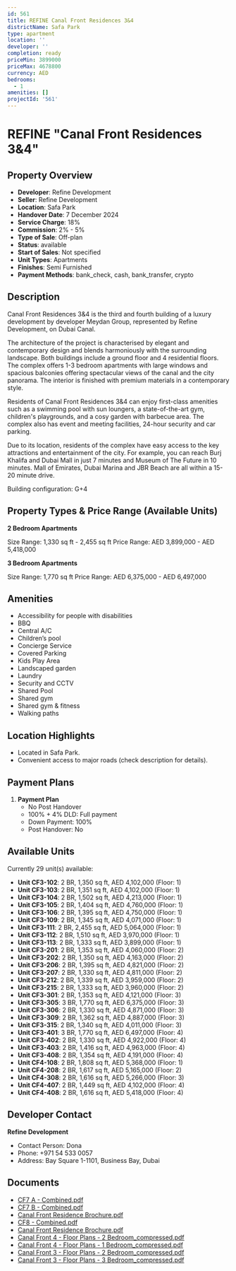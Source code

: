 ```yaml
---
id: 561
title: REFINE Canal Front Residences 3&4
districtName: Safa Park
type: apartment
location: ''
developer: ''
completion: ready
priceMin: 3899000
priceMax: 4678800
currency: AED
bedrooms:
  - 1
amenities: []
projectId: '561'
---
```


# REFINE "Canal Front Residences 3&4"

## Property Overview
- **Developer**: Refine Development
- **Seller**: Refine Development
- **Location**: Safa Park
- **Handover Date**: 7 December 2024
- **Service Charge**: 18%
- **Commission**: 2% - 5%
- **Type of Sale**: Off-plan
- **Status**: available
- **Start of Sales**: Not specified
- **Unit Types**: Apartments
- **Finishes**: Semi Furnished
- **Payment Methods**: bank_check, cash, bank_transfer, crypto

## Description
Canal Front Residences 3&4 is the third and fourth building of a luxury development by developer Meydan Group, represented by Refine Development, on Dubai Canal. 

The architecture of the project is characterised by elegant and contemporary design and blends harmoniously with the surrounding landscape. Both buildings include a ground floor and 4 residential floors. The complex offers 1-3 bedroom apartments with large windows and spacious balconies offering spectacular views of the canal and the city panorama. The interior is finished with premium materials in a contemporary style. 

Residents of Canal Front Residences 3&4 can enjoy first-class amenities such as a swimming pool with sun loungers, a state-of-the-art gym, children's playgrounds, and a cosy garden with barbecue area. The complex also has event and meeting facilities, 24-hour security and car parking. 

Due to its location, residents of the complex have easy access to the key attractions and entertainment of the city. For example, you can reach Burj Khalifa and Dubai Mall in just 7 minutes and Museum of The Future in 10 minutes. Mall of Emirates, Dubai Marina and JBR Beach are all within a 15-20 minute drive.

Building configuration: G+4

## Property Types & Price Range (Available Units)
**2 Bedroom Apartments**

Size Range: 1,330 sq ft - 2,455 sq ft
Price Range: AED 3,899,000 - AED 5,418,000

**3 Bedroom Apartments**

Size Range: 1,770 sq ft
Price Range: AED 6,375,000 - AED 6,497,000

## Amenities
- Accessibility for people with disabilities
- BBQ
- Central A/C
- Children’s pool
- Concierge Service
- Covered Parking
- Kids Play Area
- Landscaped garden
- Laundry
- Security and CCTV
- Shared Pool
- Shared gym
- Shared gym & fitness
- Walking paths

## Location Highlights
- Located in Safa Park.
- Convenient access to major roads (check description for details).

## Payment Plans
1. **Payment Plan**
   - No Post Handover
   - 100% + 4% DLD: Full payment
   - Down Payment: 100%
   - Post Handover: No

## Available Units
Currently 29 unit(s) available:
- **Unit CF3-102**: 2 BR, 1,350 sq ft, AED 4,102,000 (Floor: 1)
- **Unit CF3-103**: 2 BR, 1,351 sq ft, AED 4,102,000 (Floor: 1)
- **Unit CF3-104**: 2 BR, 1,502 sq ft, AED 4,213,000 (Floor: 1)
- **Unit CF3-105**: 2 BR, 1,404 sq ft, AED 4,760,000 (Floor: 1)
- **Unit CF3-106**: 2 BR, 1,395 sq ft, AED 4,750,000 (Floor: 1)
- **Unit CF3-109**: 2 BR, 1,345 sq ft, AED 4,071,000 (Floor: 1)
- **Unit CF3-111**: 2 BR, 2,455 sq ft, AED 5,064,000 (Floor: 1)
- **Unit CF3-112**: 2 BR, 1,510 sq ft, AED 3,970,000 (Floor: 1)
- **Unit CF3-113**: 2 BR, 1,333 sq ft, AED 3,899,000 (Floor: 1)
- **Unit CF3-201**: 2 BR, 1,353 sq ft, AED 4,060,000 (Floor: 2)
- **Unit CF3-202**: 2 BR, 1,350 sq ft, AED 4,163,000 (Floor: 2)
- **Unit CF3-206**: 2 BR, 1,395 sq ft, AED 4,821,000 (Floor: 2)
- **Unit CF3-207**: 2 BR, 1,330 sq ft, AED 4,811,000 (Floor: 2)
- **Unit CF3-212**: 2 BR, 1,339 sq ft, AED 3,959,000 (Floor: 2)
- **Unit CF3-215**: 2 BR, 1,333 sq ft, AED 3,960,000 (Floor: 2)
- **Unit CF3-301**: 2 BR, 1,353 sq ft, AED 4,121,000 (Floor: 3)
- **Unit CF3-305**: 3 BR, 1,770 sq ft, AED 6,375,000 (Floor: 3)
- **Unit CF3-306**: 2 BR, 1,330 sq ft, AED 4,871,000 (Floor: 3)
- **Unit CF3-309**: 2 BR, 1,362 sq ft, AED 4,887,000 (Floor: 3)
- **Unit CF3-315**: 2 BR, 1,340 sq ft, AED 4,011,000 (Floor: 3)
- **Unit CF3-401**: 3 BR, 1,770 sq ft, AED 6,497,000 (Floor: 4)
- **Unit CF3-402**: 2 BR, 1,330 sq ft, AED 4,922,000 (Floor: 4)
- **Unit CF3-403**: 2 BR, 1,416 sq ft, AED 4,963,000 (Floor: 4)
- **Unit CF3-408**: 2 BR, 1,354 sq ft, AED 4,191,000 (Floor: 4)
- **Unit CF4-108**: 2 BR, 1,808 sq ft, AED 5,368,000 (Floor: 1)
- **Unit CF4-208**: 2 BR, 1,617 sq ft, AED 5,165,000 (Floor: 2)
- **Unit CF4-308**: 2 BR, 1,616 sq ft, AED 5,266,000 (Floor: 3)
- **Unit CF4-407**: 2 BR, 1,449 sq ft, AED 4,102,000 (Floor: 4)
- **Unit CF4-408**: 2 BR, 1,616 sq ft, AED 5,418,000 (Floor: 4)

## Developer Contact
**Refine Development**
- Contact Person: Dona
- Phone: +971 54 533 0057
- Address: Bay Square 1-1101, Business Bay, Dubai

## Documents
- [CF7 A - Combined.pdf](https://cdn.geniemap.net/2023/11/16/iV9enWRxN2UcVNbMoSxDmvQPFFua0plibDXMK1cu.pdf)
- [CF7 B - Combined.pdf](https://cdn.geniemap.net/2023/11/16/mR24tdeaJVxnTLugE9bOelE3ETh9AaG81UPvzMKv.pdf)
- [Canal Front Residence Brochure.pdf](https://cdn.geniemap.net/2023/11/16/8eb0i9bKCGFkz6CvD3Dz7oiZPuGMPrVgb0K8dD8n.pdf)
- [CF8 - Combined.pdf](https://cdn.geniemap.net/2024/09/19/Oz6yu9J0lO2K7vAzX4pMaOZqB9FsPSidNh7V0k2m.pdf)
- [Canal Front Residence Brochure.pdf](https://cdn.geniemap.net/2025/01/07/3D542OojK0j3i6lD7dS41OESwZ4pVkACtIp6uz3Y.pdf)
- [Canal Front 4 - Floor Plans - 2 Bedroom_compressed.pdf](https://cdn.geniemap.net/2025/01/07/YYLXFuz4sPayRqheGKhJXlMbJdjZ6Zmu30sJjzpL.pdf)
- [Canal Front 4 - Floor Plans - 1 Bedroom_compressed.pdf](https://cdn.geniemap.net/2025/01/07/nRRzIzO2KUlZWUBrG0bVGQVOxwS6tBZpSrNXPUbo.pdf)
- [Canal Front 3 - Floor Plans - 2 Bedroom_compressed.pdf](https://cdn.geniemap.net/2025/01/09/fn99dFAVG2r7OGqgMXLEHM7IRQ5gAoZpsPJBxtpM.pdf)
- [Canal Front 3 - Floor Plans - 3 Bedroom_compressed.pdf](https://cdn.geniemap.net/2025/01/09/WRoIdGbSCYc5zIjLnY4yBrbUFZP4D0AgulvLoTF3.pdf)

